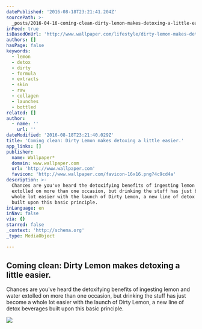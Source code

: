 ```yaml
---
datePublished: '2016-08-18T23:21:41.204Z'
sourcePath: >-
  _posts/2016-04-16-coming-clean-dirty-lemon-makes-detoxing-a-little-easier-or-l.md
inFeed: true
isBasedOnUrl: 'http://www.wallpaper.com/lifestyle/dirty-lemon-makes-detoxing-a-little-easier'
authors: []
hasPage: false
keywords:
  - lemon
  - detox
  - dirty
  - formula
  - extracts
  - skin
  - raw
  - collagen
  - launches
  - bottled
related: []
author:
  - name: ''
    url: ''
dateModified: '2016-08-18T23:21:40.029Z'
title: 'Coming clean: Dirty Lemon makes detoxing a little easier.'
app_links: []
publisher:
  name: Wallpaper*
  domain: www.wallpaper.com
  url: 'http://www.wallpaper.com'
  favicon: 'http://www.wallpaper.com/favicon-16x16.png?4c9cd4a'
description: >-
  Chances are you've heard the detoxifying benefits of ingesting lemon and water
  extolled on more than one occasion, but drinking the stuff has just become a
  whole lot easier with the launch of Dirty Lemon, a new line of detox beverages
  built upon this basic principle.
inLanguage: en
inNav: false
via: {}
starred: false
_context: 'http://schema.org'
_type: MediaObject

---
```

<article style=""><h1>Coming clean: Dirty Lemon makes detoxing a little easier.</h1><p>Chances are you've heard the detoxifying benefits of ingesting lemon and water extolled on more than one occasion, but drinking the stuff has just become a whole lot easier with the launch of Dirty Lemon, a new line of detox beverages built upon this basic principle.</p><img src="https://s3-us-west-2.amazonaws.com/the-grid-img/p/bc29a016702f10e4208d83bd2f675ddae3d03329.jpg" /></article>